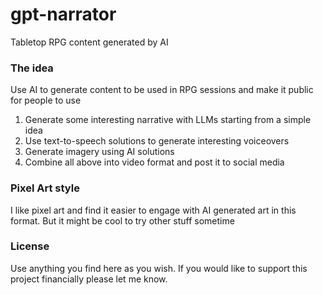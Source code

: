 # gpt-narrator
Tabletop RPG content generated by AI

### The idea
Use AI to generate content to be used in RPG sessions and make it public for people to use
 1. Generate some interesting narrative with LLMs starting from a simple idea
 2. Use text-to-speech solutions to generate interesting voiceovers
 3. Generate imagery using AI solutions
 4. Combine all above into video format and post it to social media

### Pixel Art style
I like pixel art and find it easier to engage with AI generated art in this format.
But it might be cool to try other stuff sometime

### License
Use anything you find here as you wish. If you would like to support this project financially please let me know.
